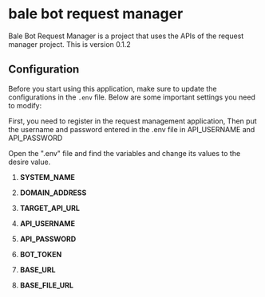 # bale bot request manager 
Bale Bot Request Manager is a project that uses the APIs of the request manager project.
This is version 0.1.2


## Configuration
Before you start using this application, make sure to update the configurations in the `.env` file. Below are some important settings you need to modify:

First, you need to register in the request management application, Then put the username and password entered in the .env file in API_USERNAME and API_PASSWORD

Open the ".env" file and find the variables and change its values to the desire value.

1. **SYSTEM_NAME**

2. **DOMAIN_ADDRESS**

3. **TARGET_API_URL**

4. **API_USERNAME**

5. **API_PASSWORD**

6. **BOT_TOKEN**

7. **BASE_URL**

8. **BASE_FILE_URL**
